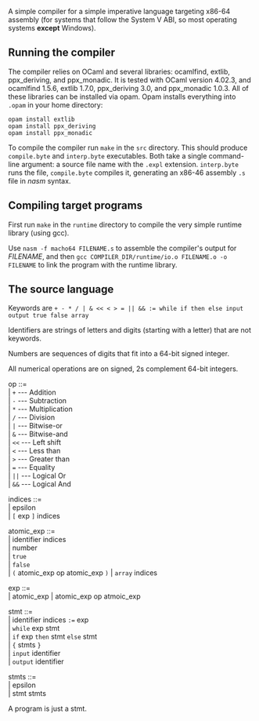 A simple compiler for a simple imperative language targeting x86-64 assembly
(for systems that follow the System V ABI, so most operating systems **except**
Windows).

Running the compiler
--------------------

The compiler relies on OCaml and several libraries: ocamlfind, extlib,
ppx_deriving, and ppx_monadic. It is tested with OCaml version 4.02.3, and
ocamlfind 1.5.6, extlib 1.7.0, ppx_deriving 3.0, and ppx_monadic 1.0.3. All of
these libraries can be installed via opam. Opam installs everything into
`.opam` in your home directory:
```
opam install extlib
opam install ppx_deriving
opam install ppx_monadic
```

To compile the compiler run `make` in the `src` directory. This should produce
`compile.byte` and `interp.byte` executables.  Both take a single command-line
argument: a source file name with the `.expl` extension. `interp.byte` runs the
file, `compile.byte` compiles it, generating an x86-46 assembly `.s` file in
*nasm* syntax.

Compiling target programs
-------------------------

First run `make` in the `runtime` directory to compile the very simple runtime
library (using gcc).

Use `nasm -f macho64 FILENAME.s` to assemble the compiler's output for
*FILENAME*, and then `gcc COMPILER_DIR/runtime/io.o FILENAME.o -o FILENAME`
to link the program with the runtime library.

The source language
-------------------

Keywords are `+ - * / | & << < > = || && := while if then else input output true false array`

Identifiers are strings of letters and digits (starting with a letter) that
are not keywords.

Numbers are sequences of digits that fit into a 64-bit signed integer.

All numerical operations are on signed, 2s complement 64-bit integers.

op ::=  
| `+`  --- Addition  
| `-`  --- Subtraction  
| `*`  --- Multiplication  
| `/`  --- Division  
| `|`  --- Bitwise-or  
| `&`  --- Bitwise-and  
| `<<` --- Left shift  
| `<`  --- Less than  
| `>`  --- Greater than  
| `=`  --- Equality  
| `||` --- Logical Or  
| `&&` --- Logical And

indices ::=  
| epsilon  
| `[` exp `]` indices

atomic_exp ::=  
| identifier indices  
| number  
| `true`  
| `false`  
| `(` atomic_exp op atomic_exp `)`
| `array` indices

exp ::=  
| atomic_exp
| atomic_exp op atmoic_exp

stmt ::=  
| identifier indices `:=` exp  
| `while` exp stmt  
| `if` exp `then` stmt `else` stmt  
| `{` stmts `}`  
| `input` identifier  
| `output` identifier

stmts ::=  
| epsilon  
| stmt stmts

A program is just a stmt.
